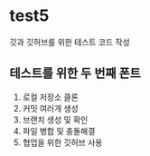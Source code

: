 # test5
깃과 깃허브를 위한 테스트 코드 작성
##  테스트를 위한 두 번째 폰트
1. 로컬 저장소 클론
2. 커밋 여러개 생성
3. 브랜치 생성 및 확인
4. 파일 병합 및 충돌해결
5. 협업을 위한 깃허브 사용
